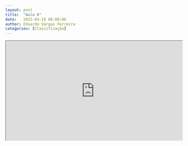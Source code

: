 ```yaml
---
layout: post
title:  "Aula 6"
date:   2015-04-18 08:00:06
author: Eduardo Vargas Ferreira
categories: [Classificação]
---
```

<center>
<iframe width="560" height="315" src="https://www.youtube.com/embed/zAlX1V3lK5s?autoplay=0"> </iframe>
</center>
